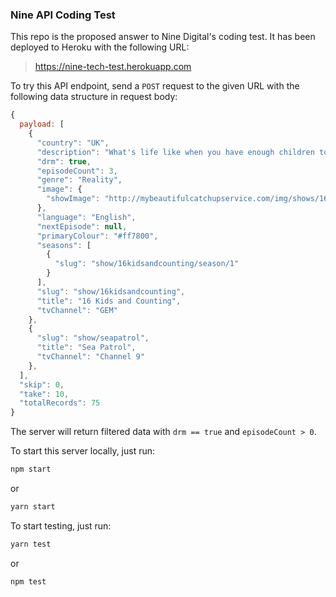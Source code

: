### Nine API Coding Test

This repo is the proposed answer to Nine Digital's coding test. It has been deployed to Heroku with the following URL:

> https://nine-tech-test.herokuapp.com

To try this API endpoint, send a `POST` request to the given URL with the following data structure in request body:

```javascript
{
  payload: [
    {
      "country": "UK",
      "description": "What's life like when you have enough children to field your own football team?",
      "drm": true,
      "episodeCount": 3,
      "genre": "Reality",
      "image": {
        "showImage": "http://mybeautifulcatchupservice.com/img/shows/16KidsandCounting1280.jpg"
      },
      "language": "English",
      "nextEpisode": null,
      "primaryColour": "#ff7800",
      "seasons": [
        {
          "slug": "show/16kidsandcounting/season/1"
        }
      ],
      "slug": "show/16kidsandcounting",
      "title": "16 Kids and Counting",
      "tvChannel": "GEM"
    },
    {
      "slug": "show/seapatrol",
      "title": "Sea Patrol",
      "tvChannel": "Channel 9"
    },
  ],
  "skip": 0,
  "take": 10,
  "totalRecords": 75
}
```
The server will return filtered data with `drm == true` and `episodeCount > 0`.

To start this server locally, just run:

```javascript
npm start
```
or 
```javascript
yarn start
```


To start testing, just run:
```javascript
yarn test
``` 
or 
```javascript
npm test
```